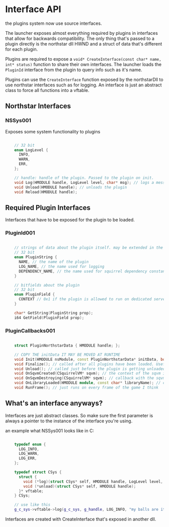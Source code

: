 # Interface API

the plugins system now use source interfaces.

The launcher exposes almost everything required by plugins in interfaces that allow for backwards compatibility.
The only thing that's passed to a plugin directly is the northstar dll HWND and a struct of data that's different for each plugin.

Plugins are required to expose a `void* CreateInterface(const char* name, int* status)` function to share their own interfaces.
The launcher loads the `PluginId` interface from the plugin to query info such as it's name.

Plugins can use the `CreateInterface` function exposed by the northstarDll to use northstar interfaces such as for logging.
An interface is just an abstract class to force all functions into a vftable.

## Northstar Interfaces

### NSSys001

Exposes some system functionality to plugins

```cpp

    // 32 bit
    enum LogLevel {
      INFO,
      WARN,
      ERR,
    };

    // handle: handle of the plugin. Passed to the plugin on init.
    void Log(HMODULE handle, LogLevel level, char* msg); // logs a message with the plugin's log name
    void Unload(HMODULE handle); // unloads the plugin
    void Reload(HMODULE handle);
```

## Required Plugin Interfaces

Interfaces that have to be exposed for the plugin to be loaded.

### PluginId001

```cpp

    // strings of data about the plugin itself. may be extended in the future
    // 32 bit
    enum PluginString {
      NAME, // the name of the plugin
      LOG_NAME, // the name used for logging
      DEPENDENCY_NAME, // the name used for squirrel dependency constants created. The value returned for this has to be a valid squirrel identifier or the plugin will fail to load
    }

    // bitfields about the plugin
    // 32 bit
    enum PluginField {
      CONTEXT // 0x1 if the plugin is allowed to run on dedicated servers and 0x2 if the plugin is allowed to run on clients (is this even needed seems useless to me)
    }

    char* GetString(PluginString prop);
    i64 GetField(PluginField prop);
```

### PluginCallbacks001

```cpp

    struct PluginNorthstarData { HMODULE handle; };

    // COPY THE initData IT MAY BE MOVED AT RUNTIME
    void Init(HMODULE nsModule, const PluginNorthstarData* initData, bool reloaded); // called after the plugin has been validated. The nsmodule allows northstar plugins to work for the ronin client as well (assuming they update their fork lmao)
    void Finalize(); // called after all plugins have been loaded. Useful for dependencies
    void Unload(); // called just before the plugin is getting unloaded
    void OnSqvmCreated(CSquirrelVM* sqvm); // the context of the sqvm is contained in the instance
    void OnSqvmDestroying(CSquirrelVM* sqvm); // callback with the sqvm instance that's about to be destroyed (for UI, CLIENT is destroyed for some reason??)
    void OnLibraryLoaded(HMODULE module, const char* libraryName); // called for any library loaded by the game (for example engine.dll)
    void RunFrame(); // just runs on every frame of the game I think
```

## What's an interface anyways?

Interfaces are just abstract classes. So make sure the first parameter is always a pointer to the instance of the interface you're using.

an example what NSSys001 looks like in C:

```cpp

    typedef enum {
      LOG_INFO,
      LOG_WARN,
      LOG_ERR,
    };

    typedef struct CSys {
      struct {
        void (*log)(struct CSys* self, HMODULE handle, LogLevel level, char* msg);
        void (*unload)(struct CSys* self, HMODULE handle);
      }* vftable;
    } CSys;

    // use like this
    g_c_sys->vftable->log(g_c_sys, g_handle, LOG_INFO, "my balls are itching");
```

Interfaces are created with CreateInterface that's exposed in another dll.